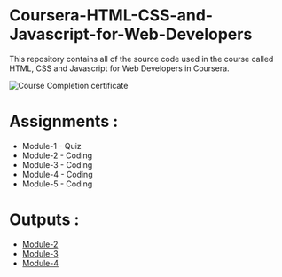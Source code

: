 # Coursera-HTML-CSS-and-Javascript-for-Web-Developers

This repository contains all of the source code used in the course called HTML, CSS and Javascript for Web Developers in Coursera.

![Course Completion certificate]()


# Assignments :

* Module-1 - Quiz 
* Module-2 - Coding
* Module-3 - Coding
* Module-4 - Coding
* Module-5 - Coding


# Outputs :

* [Module-2](https://hassamq.github.io/coursera_html_css_javascript/module2-solution/index.html)
* [Module-3](https://hassamq.github.io/coursera_html_css_javascript/module-3-solution/index.html)
* [Module-4](https://hassamq.github.io/coursera_html_css_javascript/module-4-solution/index.html)
